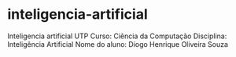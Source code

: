 # inteligencia-artificial
Inteligencia artificial UTP
Curso: Ciência da Computação
Disciplina: Inteligência Artificial
Nome do aluno: Diogo Henrique Oliveira Souza
